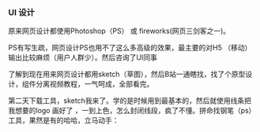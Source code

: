 ### UI 设计

原来网页设计都使用Photoshop（PS） 或 fireworks(网页三剑客之一)。

PS有写生疏，网页设计PS也用不了这么多高级的效果，最主要的对H5 （移动）输出比较麻烦（用户人群少）。然后咨询了UI同事

了解到现在用来网页设计都用sketch（草图），然后B站一通瞎找，找了个原型设计，组件分离视频教程，一气呵成，全部看完。

第二天下载工具，sketch我来了。学的是时候用到最基本的，然后就使用线条把我想要的logo 画好了 ，一到上色，怎么封闭线段，疯了不懂。拼命找钢笔（ps）工具，果然是有的哈哈，立马动手：









